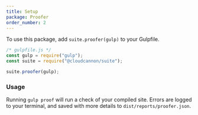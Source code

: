 ```yaml
---
title: Setup
package: Proofer
order_number: 2
---
```

To use this package, add `suite.proofer(gulp)` to your Gulpfile.

```js
/* gulpfile.js */
const gulp = require("gulp");
const suite = require("@cloudcannon/suite");

suite.proofer(gulp);
```

### Usage

Running `gulp proof` will run a check of your compiled site. Errors are logged to your terminal, and saved with more details to `dist/reports/proofer.json`.
 